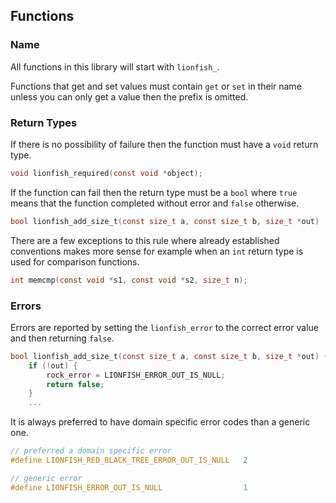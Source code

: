 ## Functions

### Name

All functions in this library will start with ``lionfish_``. 

Functions that get and set values must contain ``get`` or ``set`` in 
their name unless you can only get a value then the prefix is omitted.

### Return Types

If there is no possibility of failure then the function must have a
``void`` return type.

```c
void lionfish_required(const void *object);
```

If the function can fail then the return type must be a ``bool`` where 
``true`` means that the function completed without error and ``false`` 
otherwise.

```c
bool lionfish_add_size_t(const size_t a, const size_t b, size_t *out)
```

There are a few exceptions to this rule where already established 
conventions makes more sense for example when an ``int`` return type is 
used for comparison functions.

```c
int memcmp(const void *s1, const void *s2, size_t n);
```

### Errors

Errors are reported by setting the ``lionfish_error`` to the correct error 
value and then returning ``false``.

```c
bool lionfish_add_size_t(const size_t a, const size_t b, size_t *out) {
    if (!out) {
        rock_error = LIONFISH_ERROR_OUT_IS_NULL;
        return false;
    }
    ...
```

It is always preferred to have domain specific error codes than a generic 
one.

```c
// preferred a domain specific error
#define LIONFISH_RED_BLACK_TREE_ERROR_OUT_IS_NULL   2

// generic error
#define LIONFISH_ERROR_OUT_IS_NULL                  1
```
